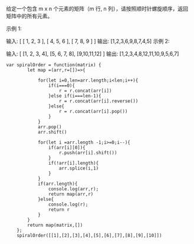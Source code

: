 给定一个包含 m x n 个元素的矩阵（m 行, n 列），请按照顺时针螺旋顺序，返回矩阵中的所有元素。

示例 1:

输入:
[
[ 1, 2, 3 ],
[ 4, 5, 6 ],
[ 7, 8, 9 ]
]
输出: [1,2,3,6,9,8,7,4,5]
示例 2:

输入:
[
[1, 2, 3, 4],
[5, 6, 7, 8],
[9,10,11,12]
]
输出: [1,2,3,4,8,12,11,10,9,5,6,7]

```
var spiralOrder = function(matrix) {
        let map =(arr,r=[])=>{

            for(let i=0,len=arr.length;i<len;i++){
                if(i===0){
                    r = r.concat(arr[i])
                }else if(i===len-1){
                    r = r.concat(arr[i].reverse())
                }else{
                    r = r.concat(arr[i].pop())
                }
            }
            arr.pop()
            arr.shift()

            for(let i =arr.length -1;i>=0;i--){
                if(arr[i][0]){
                    r.push(arr[i].shift())
                }
                if(!arr[i].length){
                    arr.splice(i,1)
                }
            }
            if(arr.length){
                console.log(arr,r);
                return map(arr,r)
            }else{
                console.log(r);
                return r
            }
        }
        return map(matrix,[])
    };
    spiralOrder([[1],[2],[3],[4],[5],[6],[7],[8],[9],[10]])
```
